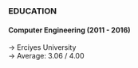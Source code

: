 ### EDUCATION

#### Computer Engineering (2011 - 2016)
→ Erciyes University
<br />
→ Average: 3.06 / 4.00